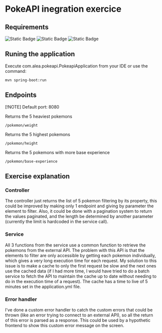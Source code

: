 # PokeAPI inegration exercice

## Requirements
![Static Badge](https://img.shields.io/badge/JDK-21-orange?logo=openjdk)
![Static Badge](https://img.shields.io/badge/Maven-4-red?logo=apachemaven)
![Static Badge](https://img.shields.io/badge/Springboot-3.5.2-green?logo=springboot)

## Runing the application
Execute com.alea.pokeapi.PokeapiApplication from your IDE or use the command:
```shell
mvn spring-boot:run
```

## Endpoints
[!NOTE] Default port: 8080

Returns the 5 heaviest pokemons
```
/pokemon/weight
```

Returns the 5 highest pokemons
```
/pokemon/height
```

Returns the 5 pokemons with more base experience
```
/pokemon/base-experience
```

## Exercise explanation
### Controller
The controller just returns the list of 5 pokemon filtering by its property, this could be improved by making only 1 endpoint and giving by parameter the element to filter. Also, it could be done with a pagination system to return the values paginated, and the length be determined by another parameter (currently the limit is hardcoded in the service call).

### Service
All 3 functions from the service use a common function to retrieve the pokemons from the external API.
The problem with this API is that the elements to filter are only accessible by getting each pokemon individually, which gives a very long execution time for each request. My solution to this issue is to make a cache to only the first request be slow and the next ones use the cached data (if I had more time, I would have tried to do a batch service to fetch the API to maintain the cache up to date without needing to do in the execution time of a request).
The cache has a time to live of 5 minutes set in the application.yml file.

### Error handler
I've done a custom error handler to catch the custom errors that could be thrown (like an error trying to connect to an external API), so all the return of this error is parsed as a response. This could be used by a hypothetic frontend to show this custom error message on the screen.